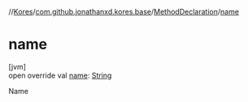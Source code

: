 //[Kores](../../../index.md)/[com.github.jonathanxd.kores.base](../index.md)/[MethodDeclaration](index.md)/[name](name.md)

# name

[jvm]\
open override val [name](name.md): [String](https://kotlinlang.org/api/latest/jvm/stdlib/kotlin/-string/index.html)

Name
